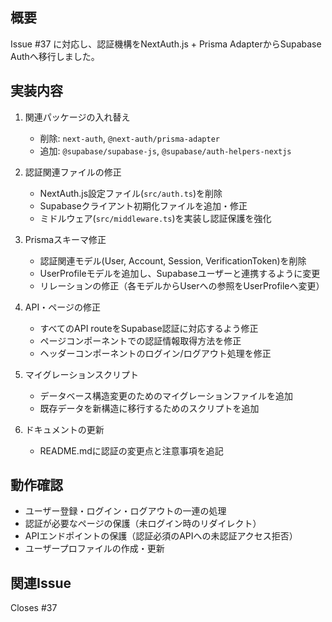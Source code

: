 ## 概要
Issue #37 に対応し、認証機構をNextAuth.js + Prisma AdapterからSupabase Authへ移行しました。

## 実装内容
1. 関連パッケージの入れ替え
   - 削除: `next-auth`, `@next-auth/prisma-adapter`
   - 追加: `@supabase/supabase-js`, `@supabase/auth-helpers-nextjs`

2. 認証関連ファイルの修正
   - NextAuth.js設定ファイル(`src/auth.ts`)を削除
   - Supabaseクライアント初期化ファイルを追加・修正
   - ミドルウェア(`src/middleware.ts`)を実装し認証保護を強化

3. Prismaスキーマ修正
   - 認証関連モデル(User, Account, Session, VerificationToken)を削除
   - UserProfileモデルを追加し、Supabaseユーザーと連携するように変更
   - リレーションの修正（各モデルからUserへの参照をUserProfileへ変更）

4. API・ページの修正
   - すべてのAPI routeをSupabase認証に対応するよう修正
   - ページコンポーネントでの認証情報取得方法を修正
   - ヘッダーコンポーネントのログイン/ログアウト処理を修正

5. マイグレーションスクリプト
   - データベース構造変更のためのマイグレーションファイルを追加
   - 既存データを新構造に移行するためのスクリプトを追加

6. ドキュメントの更新
   - README.mdに認証の変更点と注意事項を追記

## 動作確認
- ユーザー登録・ログイン・ログアウトの一連の処理
- 認証が必要なページの保護（未ログイン時のリダイレクト）
- APIエンドポイントの保護（認証必須のAPIへの未認証アクセス拒否）
- ユーザープロファイルの作成・更新

## 関連Issue
Closes #37